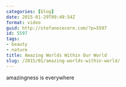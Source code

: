 ```yaml
---
categories: [blog]
date: 2015-01-29T09:49:54Z
format: video
guid: http://stefanocecere.com/?p=5597
id: 5597
tags:
- beauty
- nature
title: Amazing Worlds Within Our World
slug: /2015/01/amazing-worlds-within-world/
---
```


amazingness is everywhere

<div class="jetpack-video-wrapper">
</div>